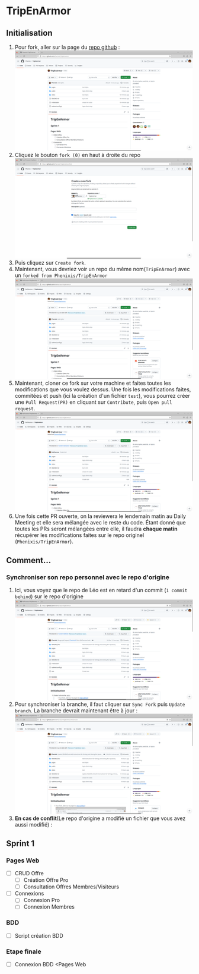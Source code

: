 # TripEnArmor

## Initialisation

1. Pour fork, aller sur la page du [repo github](https://github.com/Phenixis/TripEnArmor) : ![](README_files/screenshot1.png)
1. Cliquez le bouton `fork (0)` en haut à droite du repo ![](README_files/screenshot2.png)
1. Puis cliquez sur `Create fork`.
1. Maintenant, vous devriez voir un repo du même nom(`TripEnArmor`) avec un `forked from Phenixis/TripEnArmor` ![](README_files/screenshot3.png)
1. Maintenant, cloner ce fork sur votre machine et faites toutes les modifications que vous voulez dessus. Une fois les modifications faites, commitées et push (ici la création d'un fichier `test`), vous pourrez créer une `Pull Request(PR)` en cliquant sur `Contribute`, puis `Open pull request`. ![](README_files/screenshot4.png)
1. Une fois cette PR ouverte, on la reviewera le lendemain matin au Daily Meeting et elle sera mélangée avec le reste du code. Étant donné que toutes les PRs seront mélangées entre elle, il faudra **chaque matin** récupérer les modifications faites sur le repo originel (`Phenixis/TripEnArmor`).

## Comment...
### Synchroniser son repo personnel avec le repo d'origine
1. Ici, vous voyez que le repo de Léo est en retard d'un commit (`1 commit behind`) sur le repo d'origine ![](README_files/screenshot5.png)
1. Pour synchroniser la branche, il faut cliquer sur `Sync Fork` puis `Update branch`. La branche devrait maintenant être à jour : ![](README_files/screenshot6.png)
1. **En cas de conflit**(Le repo d'origine a modifié un fichier que vous avez aussi modifié) : 

## Sprint 1

### Pages Web
- [ ] CRUD Offre
    - [ ] Création Offre Pro
    - [ ] Consultation Offres Membres/Visiteurs
- [ ] Connexions
    - [ ] Connexion Pro
    - [ ] Connexion Membres

### BDD
- [ ] Script création BDD

### Etape finale
- [ ] Connexion BDD <Pages Web